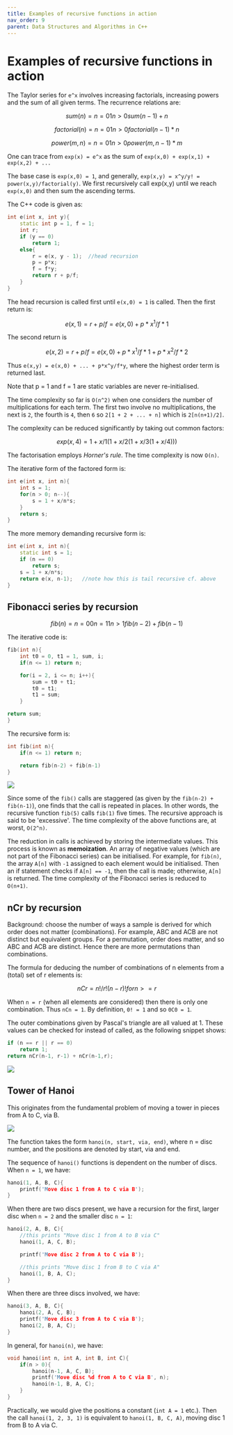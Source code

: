 ```yaml
---
title: Examples of recursive functions in action
nav_order: 9
parent: Data Structures and Algorithms in C++
---
```


# Examples of recursive functions in action

The Taylor series for `e^x` involves increasing factorials, increasing powers and the sum of all given terms. The recurrence relations are:

```math
sum(n) =    {n = 0               1}
            {n > 0      sum(n-1)+n}
```

```math
factorial(n) =  {n = 0                 1}
                {n > 0  factorial(n-1)*n}
```

```math
power(m, n) = {n = 0                  1}
              {n > 0    power(m, n-1)*m}
```

One can trace from `exp(x) = e^x` as the sum of `exp(x,0) + exp(x,1) + exp(x,2) + ...`

The base case is `exp(x,0) = 1`, and generally, `exp(x,y) = x^y/y! = power(x,y)/factorial(y)`. We first recursively call exp(x,y) until we reach `exp(x,0)` and then sum the ascending terms.

The C++ code is given as:

```cpp
int e(int x, int y){
    static int p = 1, f = 1;
    int r;
    if (y == 0)
        return 1;
    else{
        r = e(x, y - 1);  //head recursion
        p = p*x;
        f = f*y;
        return r + p/f;
    }
}
```

The head recursion is called first until `e(x,0) = 1` is called. Then the first return is:

```math
e(x,1) = r + p/f = e(x,0) + p*x^1/f*1
```

The second return is

```math
e(x,2) = r + p/f = e(x,0) + p*x^1/f*1 + p*x^2/f*2
```

Thus `e(x,y) = e(x,0) + ... + p*x^y/f*y`, where the highest order term is returned last.

Note that p = 1 and f = 1 are static variables are never re-initialised.

The time complexity so far is `O(n^2)` when one considers the number of multiplications for each term. The first two involve no multiplications, the next is `2`, the fourth is `4`, then `6` so `2[1 + 2 + ... + n]` which is `2[n(n+1)/2]`.

The complexity can be reduced significantly by taking out common factors:

```math
exp(x,4) = 1 + x/1(1 + x/2(1 + x/3(1 + x/4)))
```

The factorisation employs *Horner's rule*. The time complexity is now `O(n)`.

The iterative form of the factored form is:

```cpp
int e(int x, int n){
    int s = 1;
    for(n > 0; n--){
        s = 1 + x/n*s;
    }
    return s;
}
```

The more memory demanding recursive form is:

```cpp
int e(int x, int n){
    static int s = 1;
    if (n == 0)
        return s;
    s = 1 + x/n*s;
    return e(x, n-1);   //note how this is tail recursive cf. above
}
```

## Fibonacci series by recursion

```math
fib(n) = {n = 0                 0}
         {n = 1                 1}
         {n > 1 fib(n-2)+fib(n-1)}
```

The iterative code is:

```cpp
fib(int n){
    int t0 = 0, t1 = 1, sum, i;
    if(n <= 1) return n;

    for(i = 2, i <= n; i++){
        sum = t0 + t1;
        t0 = t1;
        t1 = sum;
    }

return sum;
}
```

The recursive form is:

```cpp
int fib(int n){
    if(n <= 1) return n;

    return fib(n-2) + fib(n-1)
}
```

![](./images/Fibonacci.svg)

Since some of the `fib()` calls are staggered (as given by the `fib(n-2) + fib(n-1)`), one finds that the call is repeated in places. In other words, the recursive function `fib(5)` calls `fib(1)` five times. The recursive approach is said to be 'excessive'. The time complexity of the above functions are, at worst, `O(2^n)`.

The reduction in calls is achieved by storing the intermediate values. This process is known as **memoization**. An array of negative values (which are not part of the Fibonacci series) can be initialised. For example, for `fib(n)`, the array `A[n]` with `-1` assigned to each element would be initialised. Then an if statement checks if `A[n] == -1`, then the call is made; otherwise, `A[n]` is returned. The time complexity of the Fibonacci series is reduced to `O(n+1)`.

## nCr by recursion

Background: choose the number of ways a sample is derived for which order does not matter (combinations). For example, ABC and ACB are not distinct but equivalent groups. For a permutation, order does matter, and so ABC and ACB are distinct. Hence there are more permutations than combinations.

The formula for deducing the number of combinations of n elements from a (total) set of r elements is:

```math
nCr = n!/r!(n-r)!    for n >= r
```

When `n = r` (when all elements are considered) then there is only one combination. Thus `nCn = 1`. By definition, `0! = 1` and so `0C0 = 1`.

The outer combinations given by Pascal's triangle are all valued at 1. These values can be checked for instead of called, as the following snippet shows:

```cpp
if (n == r || r == 0)
    return 1;
return nCr(n-1, r-1) + nCr(n-1,r);
```

![](./images/Pascalstriangle.svg)

## Tower of Hanoi

This originates from the fundamental problem of moving a tower in pieces from A to C, via B.

![](./images/Hanoi.svg)

The function takes the form `hanoi(n, start, via, end)`, where n = disc number, and the positions are denoted by start, via and end.

The sequence of `hanoi()` functions is dependent on the number of discs. When `n = 1`, we have:

```cpp
hanoi(1, A, B, C){
    printf('Move disc 1 from A to C via B');
}
```

When there are two discs present, we have a recursion for the first, larger disc when `n = 2` and the smaller disc `n = 1`:

```cpp
hanoi(2, A, B, C){
    //this prints "Move disc 1 from A to B via C"
    hanoi(1, A, C, B); 

    printf('Move disc 2 from A to C via B');

    //this prints "Move disc 1 from B to C via A"
    hanoi(1, B, A, C);
}
```

When there are three discs involved, we have:

```cpp
hanoi(3, A, B, C){
    hanoi(2, A, C, B);
    printf('Move disc 3 from A to C via B');
    hanoi(2, B, A, C);
}
```

In general, for `hanoi(n)`, we have:

```cpp
void hanoi(int n, int A, int B, int C){
    if(n > 0){
        hanoi(n-1, A, C, B);
        printf('Move disc %d from A to C via B', n);
        hanoi(n-1, B, A, C);
    }
}
```

Practically, we would give the positions a constant (`int A = 1` etc.). Then the call `hanoi(1, 2, 3, 1)` is equivalent to `hanoi(1, B, C, A)`, moving disc 1 from B to A via C.

